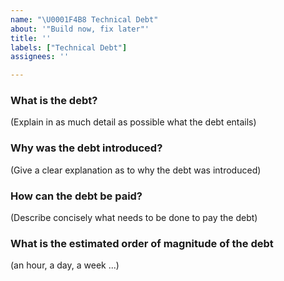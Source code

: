 ```yaml
---
name: "\U0001F4B8 Technical Debt"
about: '"Build now, fix later"'
title: ''
labels: ["Technical Debt"]
assignees: ''

---
```


### What is the debt?

(Explain in as much detail as possible what the debt entails)

### Why was the debt introduced?

(Give a clear explanation as to why the debt was introduced)

### How can the debt be paid?

(Describe concisely what needs to be done to pay the debt)

### What is the estimated order of magnitude of the debt

(an hour, a day, a week ...)
